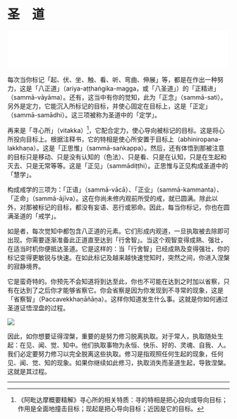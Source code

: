# 圣　道

<iframe frameborder="0" marginwidth="0" marginheight="0" width=500 height=86 src="./mp3/17-0.mp3"></iframe>

每次当你标记「起、伏、坐、触、看、听、弯曲、伸展」等，都是在作出一种努力，这是「八正道」（ariya-aṭṭhaṅgika-magga，或「八圣道」）的「正精进」（sammā-vāyāma）。还有，这当中有你的觉知，此为「正念」（sammā-sati）。另外是定力，它能沉入所标记的目标，并使心固定在目标上，这是「正定」（sammā-samādhi）。这三项被称为圣道中的「定学」。

再来是「寻心所」（vitakka）[^63]，它配合定力，使心导向被标记的目标。这是将心所投向目标上。根据注释书，它的特相是使心所安置于目标上（abhiniropana-lakkhaṇa）。这是「正思惟」（sammā-saṅkappa）。然后，还有体悟到那被注意的目标只是移动、只是没有认知的（色法）、只是看、只是在认知，只是在生起和灭去、只是无常等等。这是「正见」（sammādiṭṭhi）。正思惟与正见构成圣道中的「慧学」。

构成戒学的三项为：「正语」（sammā-vācā）、「正业」（sammā-kammanta）、「正命」（sammā-ājīva）。这在你尚未修内观前所受的戒，就已圆满。除此以外，对那被标记的目标，都没有妄语、恶行或邪命。因此，每当你标记，你也在圆满圣道的「戒学」。

如是者，每次觉知中都包含八正道的元素。它们形成内观道，一旦执取被去除即可出现。你需要逐渐准备此正道直至达到「行舍智」。当这个观智变得成熟、强壮，在适当时机你便抵达圣道。它是这样的：当「行舍智」已经成熟及变得强壮，你的标记变得更敏锐与快速。在如此标记及越来越快速觉知时，突然之间，你进入涅槃的寂静境界。

它是蛮奇特的。你预先不会知道将到达至此，你也不可能在达到之时加以省察，只有在达到了之后你才能够省察它。你会省察是因为你发现到不寻常的现象，这是「省察智」（Paccavekkhaṇāñāṇa）。这样你知道发生什么事。这就是你如何通过圣道证悟涅盘的过程。

![](./img/17-0.webp)

因此，如你想要证得涅槃，重要的是努力修习脱离执取。对于常人，执取随处生起：在见、闻、觉、知中。他们执取事物为永恒、快乐、好的、灵魂、自我、人。我们必定要努力修习以完全脱离这些执取。修习是指观照任何生起的现象，任何见、闻、觉、知的现象。如果你继续如此修习，执取消失而圣道生起，导致涅槃。这就是其过程。

---

[^63]:《阿毗达摩概要精解》寻心所的相关特质：寻的特相是把心投向或导向目标；作用是全面地撞击目标；现起是把心导向目标；近因是它的目标。
